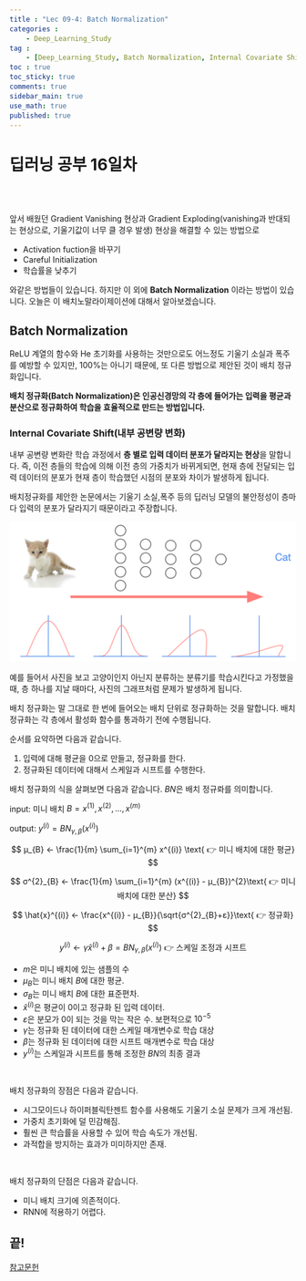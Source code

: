 ```yaml
---
title : "Lec 09-4: Batch Normalization"
categories :
    - Deep_Learning_Study
tag :
    - [Deep_Learning_Study, Batch Normalization, Internal Covariate Shift]
toc : true
toc_sticky: true 
comments: true
sidebar_main: true
use_math: true
published: true
---
```


# 딥러닝 공부 16일차
<br>
<br>

앞서 배웠던 Gradient Vanishing 현상과 Gradient Exploding(vanishing과 반대되는 현상으로, 기울기값이 너무 클 경우 발생) 현상을 해결할 수 있는 방법으로

* Activation fuction을 바꾸기
* Careful Initialization
* 학습률을 낮추기

와같은 방법들이 있습니다.
하지만 이 외에 **Batch Normalization** 이라는 방법이 있습니다. 오늘은 이 배치노말라이제이션에 대해서 알아보겠습니다.

## Batch Normalization

ReLU 계열의 함수와 He 초기화를 사용하는 것만으로도 어느정도 기울기 소실과 폭주를 예방할 수 있지만, 100%는 아니기 때문에, 또 다른 방법으로 제안된 것이 배치 정규화입니다.

**배치 정규화(Batch Normalization)은 인공신경망의 각 층에 들어가는 입력을 평균과 분산으로 정규화하여 학습을 효율적으로 만드는 방법입니다.**
<br>

### Internal Covariate Shift(내부 공변량 변화)

내부 공변량 변화란 학습 과정에서 **층 별로 입력 데이터 분포가 달라지는 현상**을 말합니다.
즉, 이전 층들의 학습에 의해 이전 층의 가중치가 바뀌게되면, 현재 층에 전달되는 입력 데이터의 분포가 현재 층이 학습했던 시점의 분포와 차이가 발생하게 됩니다.

배치정규화를 제안한 논문에서는 기울기 소실,폭주 등의 딥러닝 모델의 불안정성이 층마다 입력의 분포가 달라지기 때문이라고 주장합니다.

<p align="center"><img src="/MYPICS/Deep_Learning/lec09-3/2.png" width = "600" ></p>

예를 들어서 사진을 보고 고양이인지 아닌지 분류하는 분류기를 학습시킨다고 가정했을 때, 층 하나를 지날 때마다, 사진의 그래프처럼 문제가 발생하게 됩니다.
<br>

배치 정규화는 말 그대로 한 번에 들어오는 배치 단위로 정규화하는 것을 말합니다.
배치 정규화는 각 층에서 활성화 함수를 통과하기 전에 수행됩니다.

순서를 요약하면 다음과 같습니다.
1. 입력에 대해 평균을 0으로 만들고, 정규화를 한다.
2. 정규화된 데이터에 대해서 스케일과 시프트를 수행한다.

배치 정규화의 식을 살펴보면 다음과 같습니다. $BN$은 배치 정규롸를 의미합니다.

input: 미니 배치 $B = {x^{(1)}, x^{(2)}, ..., x^{(m)}}$

output: $y^{(i)} = BN_{γ, β}(x^{(i)})$

$$
μ_{B} ← \frac{1}{m} \sum_{i=1}^{m} x^{(i)} \text{ 👉 미니 배치에 대한 평균}
$$

$$
σ^{2}_{B} ← \frac{1}{m} \sum_{i=1}^{m} (x^{(i)} - μ_{B})^{2}\text{ 👉 미니 배치에 대한 분산}
$$

$$
\hat{x}^{(i)} ← \frac{x^{(i)} - μ_{B}}{\sqrt{σ^{2}_{B}+ε}}\text{ 👉 정규화}
$$

$$
y^{(i)} ← γ\hat{x}^{(i)} + β = BN_{γ, β}(x^{(i)}) \text{ 👉 스케일 조정과 시프트}
$$

* $m$은 미니 배치에 있는 샘플의 수
* $μ_{B}$는 미니 배치 $B$에 대한 평균.
* $σ_{B}$는 미니 배치 $B$에 대한 표준편차.
* $\hat{x}^{(i)}$은 평균이 0이고 정규화 된 입력 데이터.
* $ε$은 분모가 0이 되는 것을 막는 작은 수. 보편적으로 $10^{-5}$
* $\gamma$는 정규화 된 데이터에 대한 스케일 매개변수로 학습 대상
* $\beta$는 정규화 된 데이터에 대한 시프트 매개변수로 학습 대상
* $y^{(i)}$는 스케일과 시프트를 통해 조정한 $BN$의 최종 결과
<br>

배치 정규화의 장점은 다음과 같습니다.

* 시그모이드나 하이퍼블릭탄젠트 함수를 사용해도 기울기 소실 문제가 크게 개선됨.
* 가중치 초기화에 덜 민감해짐.
* 훨씬 큰 학습률을 사용할 수 있어 학습 속도가 개선됨.
* 과적합을 방지하는 효과가 미미하지만 존재.
<br>

배치 정규화의 단점은 다음과 같습니다.

* 미니 배치 크기에 의존적이다.
* RNN에 적용하기 어렵다.

## 끝!

[참고문헌]

[참고문헌]:https://wikidocs.net/61271